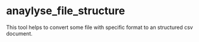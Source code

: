 # anaylyse_file_structure
This tool helps to convert some file with specific format to an structured csv document.
